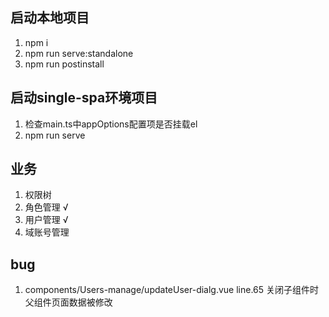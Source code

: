 ## 启动本地项目
1. npm i
2. npm run serve:standalone
3. npm run postinstall

## 启动single-spa环境项目
1. 检查main.ts中appOptions配置项是否挂载el
2. npm run serve

## 业务
1. 权限树
2. 角色管理 √
3. 用户管理 √
4. 域账号管理 
## bug
1. components/Users-manage/updateUser-dialg.vue line.65 关闭子组件时父组件页面数据被修改
 

